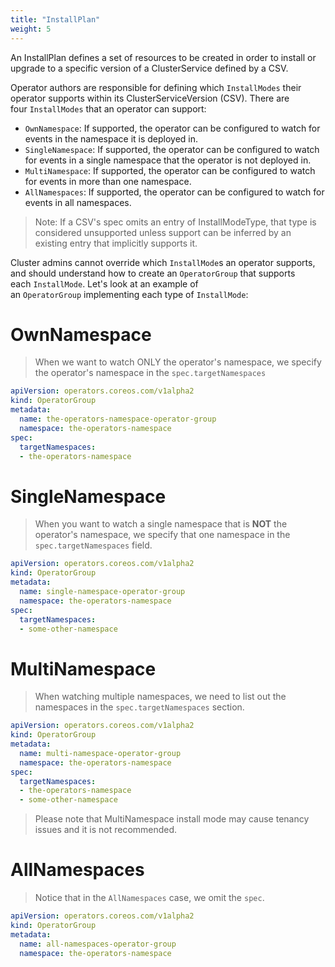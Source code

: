 ```yaml
---
title: "InstallPlan"
weight: 5
---
```


An InstallPlan defines a set of resources to be created in order to install or upgrade to a specific version of a ClusterService defined by a CSV.

Operator authors are responsible for defining which `InstallModes` their operator supports within its ClusterServiceVersion (CSV). There are four `InstallModes` that an operator can support:
* `OwnNamespace`: If supported, the operator can be configured to watch for events in the namespace it is deployed in.
* `SingleNamespace`: If supported, the operator can be configured to watch for events in a single namespace that the operator is not deployed in.
* `MultiNamespace`: If supported, the operator can be configured to watch for events in more than one namespace.
* `AllNamespaces`: If supported, the operator can be configured to watch for events in all namespaces.

> Note: If a CSV's spec omits an entry of InstallModeType, that type is considered unsupported unless support can be inferred by an existing entry that implicitly supports it.

Cluster admins cannot override which `InstallMode`s an operator supports, and should understand how to create an `OperatorGroup` that supports each `InstallMode`. Let's look at an example of an `OperatorGroup` implementing each type of `InstallMode`:


# OwnNamespace

> When we want to watch ONLY the operator's namespace, we specify the operator's namespace in the `spec.targetNamespaces`

```yaml
apiVersion: operators.coreos.com/v1alpha2
kind: OperatorGroup
metadata:
  name: the-operators-namespace-operator-group
  namespace: the-operators-namespace
spec:
  targetNamespaces:
  - the-operators-namespace
```

# SingleNamespace

> When you want to watch a single namespace that is **NOT** the operator's namespace, we specify that one namespace in the `spec.targetNamespaces` field.

```yaml
apiVersion: operators.coreos.com/v1alpha2
kind: OperatorGroup
metadata:
  name: single-namespace-operator-group
  namespace: the-operators-namespace
spec:
  targetNamespaces:
  - some-other-namespace
```

# MultiNamespace

> When watching multiple namespaces, we need to list out the namespaces in the `spec.targetNamespaces` section.

```yaml
apiVersion: operators.coreos.com/v1alpha2
kind: OperatorGroup
metadata:
  name: multi-namespace-operator-group
  namespace: the-operators-namespace
spec:
  targetNamespaces:
  - the-operators-namespace
  - some-other-namespace
```

> Please note that MultiNamespace install mode may cause tenancy issues and it is not recommended.

# AllNamespaces

> Notice that in the `AllNamespaces` case, we omit the `spec`.

```yaml
apiVersion: operators.coreos.com/v1alpha2
kind: OperatorGroup
metadata:
  name: all-namespaces-operator-group
  namespace: the-operators-namespace
```
